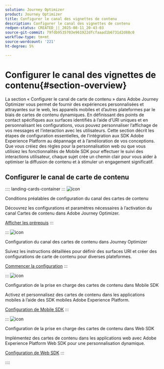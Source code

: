 ```yaml
---
solution: Journey Optimizer
product: Journey Optimizer
title: Configurer le canal des vignettes de contenu
description: Configurer le canal des vignettes de contenu
redpen-status: CREATED_||_2025-08-11_20-43-03
source-git-commit: 79fdb9535703e961922dfcfaaad1b6731d2d88c0
workflow-type: tm+mt
source-wordcount: '221'
ht-degree: 5%

---
```



# Configurer le canal des vignettes de contenu{#section-overview}

La section « Configurer le canal de carte de contenu » dans Adobe Journey Optimizer vous permet de fournir des expériences personnalisées et attrayantes sur le web, les appareils mobiles et d’autres plateformes par le biais de cartes de contenu dynamiques. En définissant des points de contact spécifiques aux surfaces identifiés à l’aide d’URI uniques et en personnalisant les configurations, vous pouvez personnaliser l’affichage de vos messages et l’interaction avec les utilisateurs. Cette section décrit les étapes de configuration essentielles, de l’intégration aux SDK Adobe Experience Platform au dépannage et à l’amélioration de vos conceptions. Que vous créiez des règles pour la personnalisation web ou que vous utilisiez les fonctionnalités de Mobile SDK pour effectuer le suivi des interactions utilisateur, chaque sujet crée un chemin clair pour vous aider à optimiser la diffusion de contenu et à stimuler un engagement significatif.

## Configurer le canal de carte de contenu

:::: landing-cards-container
:::
![icon](https://cdn.experienceleague.adobe.com/icons/gear.svg)

Conditions préalables de configuration du canal des cartes de contenu

Découvrez les configurations et paramètres nécessaires à l’activation du canal Cartes de contenu dans Adobe Journey Optimizer.

[Afficher les prérequis](../using/content-card/content-card-configuration-prereq.md)
:::

:::
![icon](https://cdn.experienceleague.adobe.com/icons/circle-play.svg)

Configuration du canal des cartes de contenu dans Journey Optimizer

Suivez les instructions détaillées pour définir des surfaces URI et créer des configurations de carte de contenu pour diverses plateformes.

[Commencer la configuration](../using/content-card/content-card-configuration.md)
:::

:::
![icon](https://cdn.experienceleague.adobe.com/icons/code-branch.svg)

Configuration de la prise en charge des cartes de contenu dans Mobile SDK

Activez et personnalisez des cartes de contenu dans les applications mobiles à l’aide des SDK mobiles Adobe Experience Platform.

[Configuration de Mobile SDK](../using/content-card/content-card-lp.md)
:::

:::
![icon](https://cdn.experienceleague.adobe.com/icons/code-branch.svg)

Configuration de la prise en charge des cartes de contenu dans Web SDK

Implémentez des cartes de contenu dans les applications web avec Adobe Experience Platform Web SDK pour une personnalisation dynamique.

[Configuration de Web SDK](../using/content-card/content-card-configuration-sdk.md)
:::

::::
